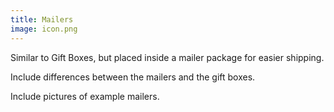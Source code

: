 ```yaml
---
title: Mailers
image: icon.png
---
```


Similar to <resource-chip path="resources/gift-boxes">Gift Boxes</resource-chip>, but placed inside a mailer package for easier shipping.

<todo>Include differences between the mailers and the gift boxes.</todo>

<todo>Include pictures of example mailers.</todo>